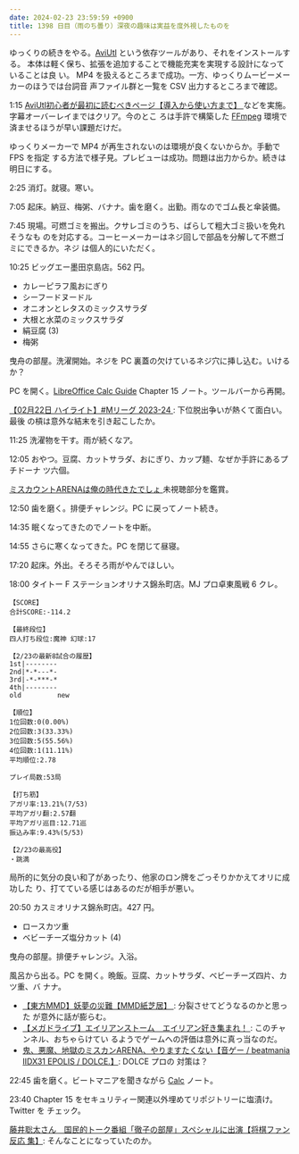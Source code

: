 ```yaml
---
date: 2024-02-23 23:59:59 +0900
title: 1398 日目（雨のち曇り）深夜の趣味は実益を度外視したものを
---
```


ゆっくりの続きをやる。[AviUtl] という依存ツールがあり、それをインストールする。
本体は軽く保ち、拡張を追加することで機能充実を実現する設計になっていることは良
い。 MP4 を扱えるところまで成功。一方、ゆっくりムービーメーカーのほうでは台詞音
声ファイル群と一覧を CSV 出力するところまで確認。

1:15 [AviUtl初心者が最初に読むべきページ【導入から使い方まで】
](https://aviutl.info/intro/) などを実施。字幕オーバーレイまではクリア。今のとこ
ろは手許で構築した [FFmpeg] 環境で済ませるほうが早い課題だけだ。

ゆっくりメーカーで MP4 が再生されないのは環境が良くないからか。手動で FPS を指定
する方法で様子見。プレビューは成功。問題は出力からか。続きは明日にする。

2:25 消灯。就寝。寒い。

7:05 起床。納豆、梅粥、バナナ。歯を磨く。出勤。雨なのでゴム長と傘装備。

7:45 現場。可燃ゴミを搬出。クサレゴミのうち、ばらして粗大ゴミ扱いを免れそうなも
のを対応する。コーヒーメーカーはネジ回しで部品を分解して不燃ゴミにできるか。ネジ
は個人的にいただく。

10:25 ビッグエー墨田京島店。562 円。

* カレーピラフ風おにぎり
* シーフードヌードル
* オニオンとレタスのミックスサラダ
* 大根と水菜のミックスサラダ
* 絹豆腐 (3)
* 梅粥

曳舟の部屋。洗濯開始。ネジを PC 裏蓋の欠けているネジ穴に挿し込む。いけるか？

PC を開く。[LibreOffice Calc Guide][Calc] Chapter 15 ノート。ツールバーから再開。

[【02月22日 ハイライト】#Mリーグ 2023-24
](https://www.youtube.com/watch?v=wMT0LvLMiaw): 下位脱出争いが熱くて面白い。最後
の槓は意外な結末を引き起こしたか。

11:25 洗濯物を干す。雨が続くなア。

12:05 おやつ。豆腐、カットサラダ、おにぎり、カップ麺、なぜか手許にあるプチドーナ
ツ六個。

[ミスカウントARENAは俺の時代きたでしょ
](https://www.youtube.com/watch?v=Cw8Uo-cbe80) 未視聴部分を鑑賞。

12:50 歯を磨く。排便チャレンジ。PC に戻ってノート続き。

14:35 眠くなってきたのでノートを中断。

14:55 さらに寒くなってきた。PC を閉じて昼寝。

17:20 起床。外出。そろそろ雨がやんでほしい。

18:00 タイトー F ステーションオリナス錦糸町店。MJ プロ卓東風戦 6 クレ。

```text
【SCORE】
合計SCORE:-114.2

【最終段位】
四人打ち段位:魔神 幻球:17

【2/23の最新8試合の履歴】
1st|--------
2nd|*-*---*-
3rd|-*-***-*
4th|--------
old         new

【順位】
1位回数:0(0.00%)
2位回数:3(33.33%)
3位回数:5(55.56%)
4位回数:1(11.11%)
平均順位:2.78

プレイ局数:53局

【打ち筋】
アガリ率:13.21%(7/53)
平均アガリ翻:2.57翻
平均アガリ巡目:12.71巡
振込み率:9.43%(5/53)

【2/23の最高役】
・跳満
```

局所的に気分の良い和了があったり、他家のロン牌をごっそりかかえてオリに成功した
り、打てている感じはあるのだが相手が悪い。

20:50 カスミオリナス錦糸町店。427 円。

* ロースカツ重
* ベビーチーズ塩分カット (4)

曳舟の部屋。排便チャレンジ。入浴。

風呂から出る。PC を開く。晩飯。豆腐、カットサラダ、ベビーチーズ四片、カツ重、バ
ナナ。

* [【東方MMD】妖夢の災難【MMD紙芝居】
  ](https://www.youtube.com/watch?v=UPH1-xrqqSI): 分裂させてどうなるのかと思った
  が意外に話が膨らむ。
* [【メガドライブ】エイリアンストーム　エイリアン好き集まれ！
  ](https://www.youtube.com/watch?v=g9cS6PZUQV4): このチャンネル、おちゃらけてい
  るようでゲームへの評価は意外に真っ当なのだ。
* [鬼、悪魔、地獄のミスカンARENA、やりますたくない【音ゲー / beatmania IIDX31
  EPOLIS / DOLCE.】](https://www.youtube.com/watch?v=du5PrdLa1Eg): DOLCE プロの
  対策は？

22:45 歯を磨く。ビートマニアを聞きながら [Calc] ノート。

23:40 Chapter 15 をセキュリティー関連以外埋めてリポジトリーに塩漬け。Twitter を
チェック。

[藤井聡太さん　国民的トーク番組「徹子の部屋」スペシャルに出演【将棋ファン反応
集】](https://www.youtube.com/watch?v=LvN3sTWGQYo): そんなことになっていたのか。

[AviUtl]: https://spring-fragrance.mints.ne.jp/aviutl/
[Calc]: https://documentation.libreoffice.org/en/english-documentation/calc/
[FFmpeg]: <https://ffmpeg.org/ffmpeg.html>
